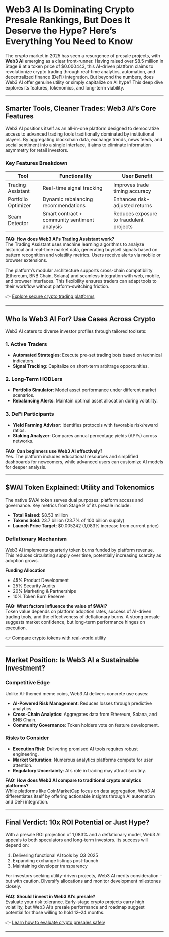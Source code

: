 # Web3 AI Is Dominating Crypto Presale Rankings, But Does It Deserve the Hype? Here’s Everything You Need to Know

The crypto market in 2025 has seen a resurgence of presale projects, with **Web3 AI** emerging as a clear front-runner. Having raised over $8.5 million in Stage 9 at a token price of $0.000443, this AI-driven platform claims to revolutionize crypto trading through real-time analytics, automation, and decentralized finance (DeFi) integration. But beyond the numbers, does Web3 AI offer genuine utility or simply capitalize on AI hype? This deep dive explores its features, tokenomics, and long-term viability.

---

## Smarter Tools, Cleaner Trades: Web3 AI’s Core Features

Web3 AI positions itself as an all-in-one platform designed to democratize access to advanced trading tools traditionally dominated by institutional players. By aggregating blockchain data, exchange trends, news feeds, and social sentiment into a single interface, it aims to eliminate information asymmetry for retail investors.

### Key Features Breakdown

| Tool                | Functionality                          | User Benefit                          |
|---------------------|----------------------------------------|----------------------------------------|
| Trading Assistant   | Real-time signal tracking                | Improves trade timing accuracy         |
| Portfolio Optimizer | Dynamic rebalancing recommendations      | Enhances risk-adjusted returns         |
| Scam Detector       | Smart contract + community sentiment analysis | Reduces exposure to fraudulent projects |

**FAQ: How does Web3 AI's Trading Assistant work?**  
The Trading Assistant uses machine learning algorithms to analyze historical and real-time market data, generating buy/sell signals based on pattern recognition and volatility metrics. Users receive alerts via mobile or browser extensions.

The platform’s modular architecture supports cross-chain compatibility (Ethereum, BNB Chain, Solana) and seamless integration with web, mobile, and browser interfaces. This flexibility ensures traders can adapt tools to their workflow without platform-switching friction.

👉 [Explore secure crypto trading platforms](https://bit.ly/okx-bonus)

---

## Who Is Web3 AI For? Use Cases Across Crypto

Web3 AI caters to diverse investor profiles through tailored toolsets:

### 1. Active Traders  
- **Automated Strategies**: Execute pre-set trading bots based on technical indicators.  
- **Signal Tracking**: Capitalize on short-term arbitrage opportunities.  

### 2. Long-Term HODLers  
- **Portfolio Simulator**: Model asset performance under different market scenarios.  
- **Rebalancing Alerts**: Maintain optimal asset allocation during volatility.  

### 3. DeFi Participants  
- **Yield Farming Advisor**: Identifies protocols with favorable risk/reward ratios.  
- **Staking Analyzer**: Compares annual percentage yields (APYs) across networks.  

**FAQ: Can beginners use Web3 AI effectively?**  
Yes. The platform includes educational resources and simplified dashboards for newcomers, while advanced users can customize AI models for deeper analysis.

---

## $WAI Token Explained: Utility and Tokenomics

The native $WAI token serves dual purposes: platform access and governance. Key metrics from Stage 9 of its presale include:  

- **Total Raised**: $8.53 million  
- **Tokens Sold**: 23.7 billion (23.7% of 100 billion supply)  
- **Launch Price Target**: $0.005242 (1,083% increase from current price)  

### Deflationary Mechanism  
Web3 AI implements quarterly token burns funded by platform revenue. This reduces circulating supply over time, potentially increasing scarcity as adoption grows.

**Funding Allocation**  
- 45% Product Development  
- 25% Security Audits  
- 20% Marketing & Partnerships  
- 10% Token Burn Reserve  

**FAQ: What factors influence the value of $WAI?**  
Token value depends on platform adoption rates, success of AI-driven trading tools, and the effectiveness of deflationary burns. A strong presale suggests market confidence, but long-term performance hinges on execution.

👉 [Compare crypto tokens with real-world utility](https://bit.ly/okx-bonus)

---

## Market Position: Is Web3 AI a Sustainable Investment?

### Competitive Edge  
Unlike AI-themed meme coins, Web3 AI delivers concrete use cases:  
- **AI-Powered Risk Management**: Reduces losses through predictive analytics.  
- **Cross-Chain Analytics**: Aggregates data from Ethereum, Solana, and BNB Chain.  
- **Community Governance**: Token holders vote on feature development.  

### Risks to Consider  
- **Execution Risk**: Delivering promised AI tools requires robust engineering.  
- **Market Saturation**: Numerous analytics platforms compete for user attention.  
- **Regulatory Uncertainty**: AI’s role in trading may attract scrutiny.  

**FAQ: How does Web3 AI compare to traditional crypto analytics platforms?**  
While platforms like CoinMarketCap focus on data aggregation, Web3 AI differentiates itself by offering actionable insights through AI automation and DeFi integration.

---

## Final Verdict: 10x ROI Potential or Just Hype?

With a presale ROI projection of 1,083% and a deflationary model, Web3 AI appeals to both speculators and long-term investors. Its success will depend on:  
1. Delivering functional AI tools by Q3 2025  
2. Expanding exchange listings post-launch  
3. Maintaining developer transparency  

For investors seeking utility-driven projects, Web3 AI merits consideration – but with caution. Diversify allocations and monitor development milestones closely.

**FAQ: Should I invest in Web3 AI’s presale?**  
Evaluate your risk tolerance. Early-stage crypto projects carry high volatility, but Web3 AI’s presale performance and roadmap suggest potential for those willing to hold 12–24 months.

👉 [Learn how to evaluate crypto presales safely](https://bit.ly/okx-bonus)  

---
